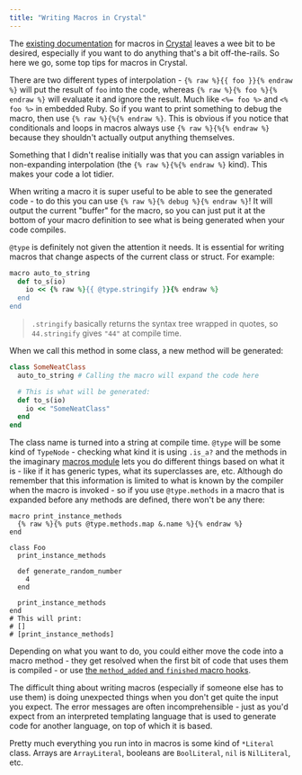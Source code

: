 ```yaml
---
title: "Writing Macros in Crystal"
---
```


The [existing documentation](https://crystal-lang.org/docs/syntax_and_semantics/macros.html) for macros in [Crystal](https://crystal-lang.org) leaves a wee bit to be desired, especially if you want to do anything that's a bit off-the-rails. So here we go, some top tips for macros in Crystal.

There are two different types of interpolation - `{% raw %}{{ foo }}{% endraw %}` will put the result of `foo` into the code, whereas `{% raw %}{% foo %}{% endraw %}` will evaluate it and ignore the result. Much like `<%= foo %>` and `<% foo %>` in embedded Ruby. So if you want to print something to debug the macro, then use `{% raw %}{%{% endraw %}`. This is obvious if you notice that conditionals and loops in macros always use `{% raw %}{%{% endraw %}` because they shouldn't actually output anything themselves.

Something that I didn't realise initially was that you can assign variables in non-expanding interpolation (the `{% raw %}{%{% endraw %}` kind). This makes your code a lot tidier.

When writing a macro it is super useful to be able to see the generated code - to do this you can use `{% raw %}{% debug %}{% endraw %}`! It will output the current "buffer" for the macro, so you can just put it at the bottom of your macro definition to see what is being generated when your code compiles.

`@type` is definitely not given the attention it needs. It is essential for writing macros that change aspects of the current class or struct. For example:

```ruby
macro auto_to_string
  def to_s(io)
    io << {% raw %}{{ @type.stringify }}{% endraw %}
  end
end
```

> `.stringify` basically returns the syntax tree wrapped in quotes, so `44.stringify` gives `"44"` at compile time.

When we call this method in some class, a new method will be generated:

```ruby
class SomeNeatClass
  auto_to_string # Calling the macro will expand the code here

  # This is what will be generated:
  def to_s(io)
    io << "SomeNeatClass"
  end
end
```

The class name is turned into a string at compile time. `@type` will be some kind of `TypeNode` - checking what kind it is using `.is_a?` and the methods in the imaginary [macros module](https://crystal-lang.org/api/Crystal/Macros.html) lets you do different things based on what it is - like if it has generic types, what its superclasses are, etc. Although do remember that this information is limited to what is known by the compiler when the macro is invoked - so if you use `@type.methods` in a macro that is expanded before any methods are defined, there won't be any there:

```
macro print_instance_methods
  {% raw %}{% puts @type.methods.map &.name %}{% endraw %}
end

class Foo
  print_instance_methods

  def generate_random_number
    4
  end

  print_instance_methods
end
# This will print:
# []
# [print_instance_methods]
```

Depending on what you want to do, you could either move the code into a macro method - they get resolved when the first bit of code that uses them is compiled - or use [the `method_added` and `finished` macro hooks](https://crystal-lang.org/docs/syntax_and_semantics/macros/hooks.html).

The difficult thing about writing macros (especially if someone else has to use them) is doing unexpected things when you don't get quite the input you expect. The error messages are often incomprehensible - just as you'd expect from an interpreted templating language that is used to generate code for another language, on top of which it is based.

Pretty much everything you run into in macros is some kind of `*Literal` class. Arrays are `ArrayLiteral`, booleans are `BoolLiteral`, `nil` is `NilLiteral`, etc.
